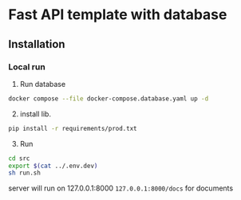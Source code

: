 # Fast API template with database

## Installation

### Local run

1. Run database

```bash
docker compose --file docker-compose.database.yaml up -d
```

2. install lib.

```bash
pip install -r requirements/prod.txt
```

3. Run

```bash
cd src
export $(cat ../.env.dev)
sh run.sh
```

server will run on 127.0.0.1:8000
`127.0.0.1:8000/docs` for documents

